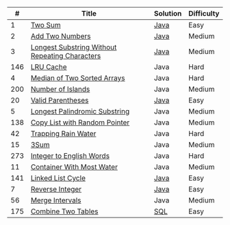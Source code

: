 <table>
  <thead>
    <tr>
      <th>#</th>
      <th>Title</th>
      <th>Solution</th>
      <th>Difficulty</th>
    </tr>
  </thead>
  <tbody>
    <tr>
      <td>1</td>
      <td><a href="https://leetcode.com/problems/two-sum/description/" rel="nofollow">Two Sum</a></td>
      <td><a href="https://github.com/kunlk/ltcode/blob/master/Java/Two%20Sum/twoSum.java">Java</a></td>
      <td>Easy</td>
    </tr>
    <tr>
      <td>2</td>
      <td><a href="https://leetcode.com/problems/add-two-numbers/" rel="nofollow">Add Two Numbers</a></td>
      <td><a href="https://github.com/kunlk/ltcode/blob/master/Java/Add%20Two%20Numbers/addTwoNumbers.java">Java</a></td>
      <td>Medium</td>
    </tr>
    <tr>
      <td>3</td>
      <td><a href="https://leetcode.com/problems/longest-substring-without-repeating-characters/description/" rel="nofollow">Longest Substring Without Repeating Characters</a></td>
      <td><a href="https://github.com/kunlk/ltcode/blob/master/Java/Longest%20Substring%20Without%20Repeating%20Characters/lengthOfLongestSubstring.java">Java</a></td>
      <td>Medium</td>
    </tr>
    <tr>
      <td>146</td>
      <td><a href="https://leetcode.com/problems/lru-cache/description/" rel="nofollow">LRU Cache</a></td>
      <td>Java</td>
      <td>Hard</td>
    </tr>
    <tr>
      <td>4</td>
      <td><a href="https://leetcode.com/problems/median-of-two-sorted-arrays/description/" rel="nofollow">Median of Two Sorted Arrays</a></td>
      <td>Java</td>
      <td>Hard</td>
    </tr>
    <tr>
      <td>200</td>
      <td><a href="https://leetcode.com/problems/number-of-islands/description/" rel="nofollow">Number of Islands</a></td>
      <td>Java</td>
      <td>Medium</td>
    </tr>
    <tr>
      <td>20</td>
      <td><a href="https://leetcode.com/problems/valid-parentheses/description/" rel="nofollow">Valid Parentheses</a></td>
      <td><a href="https://github.com/kunlk/ltcode/blob/master/Java/Valid%20Parentheses/isValid.java">Java</a></td>
      <td>Easy</td>
    </tr>
    <tr>
      <td>5</td>
      <td><a href="https://leetcode.com/problems/longest-palindromic-substring/description/" rel="nofollow">	
Longest Palindromic Substring</a></td>
      <td>Java</td>
      <td>Medium</td>
    </tr>
    <tr>
      <td>138</td>
      <td><a href="https://leetcode.com/problems/copy-list-with-random-pointer/description/" rel="nofollow">Copy List with Random Pointer</a></td>
      <td>Java</td>
      <td>Medium</td>
    </tr>
    <tr>
      <td>42</td>
      <td><a href="https://leetcode.com/problems/trapping-rain-water/description/" rel="nofollow">Trapping Rain Water</a></td>
      <td>Java</td>
      <td>Hard</td>
    </tr>
    <tr>
      <td>15</td>
      <td><a href="https://leetcode.com/problems/3sum/description/" rel="nofollow">3Sum</a></td>
      <td>Java</td>
      <td>Medium</td>
    </tr>
    <tr>
      <td>273</td>
      <td><a href="https://leetcode.com/problems/integer-to-english-words/description/" rel="nofollow">Integer to English Words</a></td>
      <td>Java</td>
      <td>Hard</td>
    </tr>    
    <tr>
      <td>11</td>
      <td><a href="https://leetcode.com/problems/container-with-most-water/description/" rel="nofollow">Container With Most Water</a></td>
      <td>Java</td>
      <td>Medium</td>
    </tr>
    <tr>
      <td>141</td>
      <td><a href="https://leetcode.com/problems/linked-list-cycle/description/" rel="nofollow">Linked List Cycle</a></td>
      <td><a href="https://github.com/kunlk/ltcode/blob/master/Java/Linked%20List%20Cycle/hasCycle.java">Java</a></td>
      <td>Easy</td>
    </tr>
    <tr>
      <td>7</td>
      <td><a href="https://leetcode.com/problems/reverse-integer/description/" rel="nofollow">Reverse Integer</a></td>
      <td><a href="https://github.com/kunlk/ltcode/blob/master/Java/Reverse%20Integer/reverse.java">Java</a></td>
      <td>Easy</td>
    </tr>
    <tr>
      <td>56</td>
      <td><a href="https://leetcode.com/problems/merge-intervals/description/" rel="nofollow">Merge Intervals</a></td>
      <td>Java</td>
      <td>Medium</td>
    </tr>   
    <tr>
      <td>175</td>
      <td><a href="https://leetcode.com/problems/combine-two-tables/description/" rel="nofollow">Combine Two Tables</a></td>
      <td><a href="https://github.com/kunlk/ltcode/blob/master/SQL/Combine%20Two%20Tables">SQL</a></td>
      <td>Easy</td>
    </tr>    
  </tbody>
</table>
